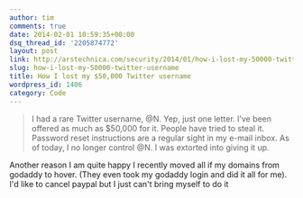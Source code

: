 ```yaml
---
author: tim
comments: true
date: 2014-02-01 10:59:35+00:00
dsq_thread_id: '2205874772'
layout: post
link: http://arstechnica.com/security/2014/01/how-i-lost-my-50000-twitter-username/
slug: how-i-lost-my-50000-twitter-username
title: How I lost my $50,000 Twitter username
wordpress_id: 1406
category: Code
---
```


> I had a rare Twitter username, @N. Yep, just one letter. I’ve been offered
as much as $50,000 for it. People have tried to steal it. Password reset
instructions are a regular sight in my e-mail inbox. As of today, I no longer
control @N. I was extorted into giving it up.

Another reason I am quite happy I recently moved all if my domains from
godaddy to hover. (They even took my godaddy login and did it all for me). I'd
like to cancel paypal but I just can't bring myself to do it
